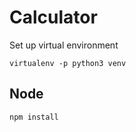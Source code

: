Calculator
==========

Set up virtual environment

`virtualenv -p python3 venv`

Node
----
`npm install`